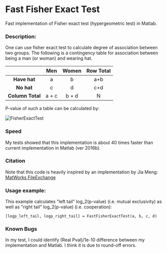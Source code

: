 # Fast Fisher Exact Test
Fast implementation of Fisher exact test (hypergeometric test) in Matlab. 

### Description:
One can use fisher exact test to calculate degree of association between two groups. The following is a contingency table for association between being a man (or woman) and wearing hat.

|              | Men | Women | Row Total
| :-------:    |:---:| :----:| :---:
| **Have hat**     |  a  |   b   | a+b
| **No hat**       |  c  |   d   | c+d
| **Column Total** | a + c | b + d | N

P-value of such a table can be calculated by:

<img align="center" src="https://wikimedia.org/api/rest_v1/media/math/render/svg/89491b3e58ce5ba651d3d22217cbbcbf05fbd7f1" alt="FisherExactTest">

### Speed
My tests showed that this implementation is about 40 times faster than current implementation in Matlab (ver 2016b).

### Citation
Note that this code is heavily inspired by an implementation by Jia Meng: 
[MatWorks FileExchange](https://nl.mathworks.com/matlabcentral/fileexchange/34846-fast-algorithm-for-the-log-p-value-of-fisher-s-exact-test-or-hypergeometric-distribution)

### Usage example:
This example calculates "left tail" log_2(p-value) (i.e. mutual exclusivity) as well as "right tail" log_2(p-value) (i.e. cooperation):

`[logp_left_tail, logp_right_tail] = FastFisherExactTest(a, b, c, d)`

### Known Bugs
In my test, I could identify (Real Pval)/1e-10 difference between my implementation and Matlab. I think it is due to round-off errors.
